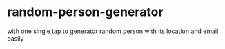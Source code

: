 # random-person-generator
with one single tap to generator random person with its location and email easily
